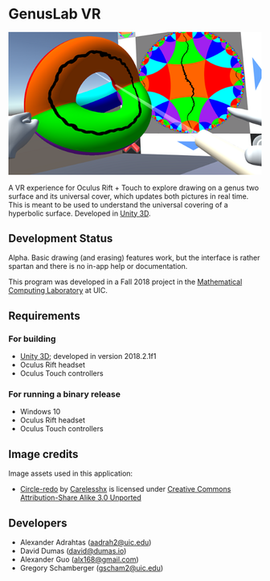 # GenusLab VR

![screenshot](images/screenshot-small.png)

A VR experience for Oculus Rift + Touch to explore drawing on a genus two surface and its universal cover, which updates both pictures in real time.  This is meant to be used to understand the universal covering of a hyperbolic surface.  Developed in [Unity 3D](http://unity3d.com/unity).

## Development Status

Alpha.  Basic drawing (and erasing) features work, but the interface is rather spartan and there is no in-app help or documentation.

This program was developed in a Fall 2018 project in the [Mathematical Computing Laboratory](http://mcl.math.uic.edu/) at UIC.

## Requirements

### For building

* [Unity 3D](http://unity3d.com/unity); developed in version 2018.2.1f1
* Oculus Rift headset
* Oculus Touch controllers

### For running a binary release

* Windows 10
* Oculus Rift headset
* Oculus Touch controllers

## Image credits

Image assets used in this application:

* [Circle-redo](https://commons.wikimedia.org/wiki/File:Circle-redo.svg) by [Carelesshx](https://commons.wikimedia.org/wiki/User_talk:Carelesshx) is licensed under  [Creative Commons Attribution-Share Alike 3.0 Unported](https://creativecommons.org/licenses/by-sa/3.0/deed.en)

## Developers

* Alexander Adrahtas (<aadrah2@uic.edu>)
* David Dumas (<david@dumas.io>)
* Alexander Guo (<alx168@gmail.com>)
* Gregory Schamberger (<gscham2@uic.edu>)
